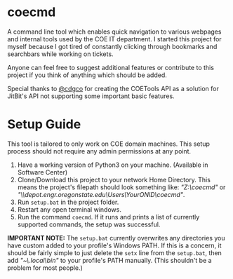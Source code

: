 # coecmd

A command line tool which enables quick navigation to various webpages and internal tools used by the COE IT department. I started this project for myself because I got tired of constantly clicking through bookmarks and searchbars while working on tickets.

Anyone can feel free to suggest additional features or contribute to this project if you think of anything which should be added.

Special thanks to [@cdgco](https://github.com/cdgco) for creating the COETools API as a solution for JitBit's API not supporting some important basic features.

# Setup Guide
This tool is tailored to only work on COE domain machines. This setup process should not require any admin permissions at any point.

1. Have a working version of Python3 on your machine. (Available in Software Center)
2. Clone/Download this project to your network Home Directory. This means the project's filepath should look something like: *"Z:\coecmd"* or *"\\\depot.engr.oregonstate.edu\Users\YourONID\coecmd"*.
3. Run `setup.bat` in the project folder.
4. Restart any open terminal windows.
5. Run the command `coecmd`. If it runs and prints a list of currently supported commands, the setup was successful.

**IMPORTANT NOTE:** The `setup.bat` currently overwrites any directories you have custom added to your profile's Windows PATH. If this is a concern, it should be fairly simple to just delete the `setx` line from the `setup.bat`, then add *"~\\.local\bin"* to your profile's PATH manually. (This shouldn't be a problem for most people.)



